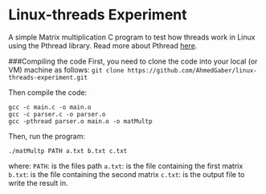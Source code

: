 Linux-threads Experiment
===================
A simple Matrix multiplication C program to test how threads work in Linux using the Pthread library. Read more about Pthread [here](https://computing.llnl.gov/tutorials/pthreads/).

###Compiling the code
First, you need to clone the code into your local (or VM) machine as follows: 
```git clone https://github.com/AhmedGaber/linux-threads-experiment.git```

Then compile the code:
```
gcc -c main.c -o main.o 
gcc -c parser.c -o parser.o
gcc -pthread parser.o main.o -o matMultp
```

Then, run the program:
```
./matMultp PATH a.txt b.txt c.txt
```
where:
`PATH`: is the files path
`a.txt`: is the file containing the first matrix
`b.txt`: is the file containing the second matrix
`c.txt`: is the output file to write the result in.
